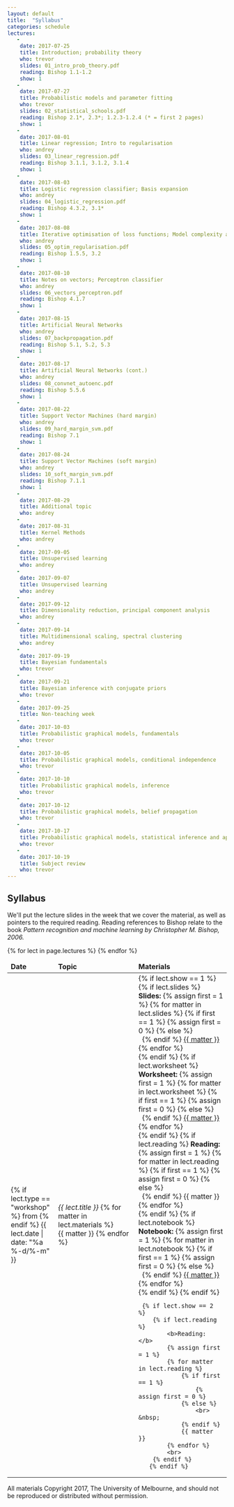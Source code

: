 ```yaml
---
layout: default
title:  "Syllabus"
categories: schedule
lectures:
   -
    date: 2017-07-25
    title: Introduction; probability theory
    who: trevor
    slides: 01_intro_prob_theory.pdf
    reading: Bishop 1.1-1.2
    show: 1
   -
    date: 2017-07-27
    title: Probabilistic models and parameter fitting
    who: trevor
    slides: 02_statistical_schools.pdf
    reading: Bishop 2.1*, 2.3*; 1.2.3-1.2.4 (* = first 2 pages)
    show: 1
   -
    date: 2017-08-01
    title: Linear regression; Intro to regularisation
    who: andrey
    slides: 03_linear_regression.pdf
    reading: Bishop 3.1.1, 3.1.2, 3.1.4
    show: 1
   -
    date: 2017-08-03
    title: Logistic regression classifier; Basis expansion
    who: andrey
    slides: 04_logistic_regression.pdf
    reading: Bishop 4.3.2, 3.1*
    show: 1
   -
    date: 2017-08-08
    title: Iterative optimisation of loss functions; Model complexity and bias-variance analysis
    who: andrey
    slides: 05_optim_regularisation.pdf
    reading: Bishop 1.5.5, 3.2
    show: 1
   -
    date: 2017-08-10
    title: Notes on vectors; Perceptron classifier
    who: andrey
    slides: 06_vectors_perceptron.pdf
    reading: Bishop 4.1.7
    show: 1
   -
    date: 2017-08-15
    title: Artificial Neural Networks
    who: andrey
    slides: 07_backpropagation.pdf
    reading: Bishop 5.1, 5.2, 5.3
    show: 1
   -
    date: 2017-08-17
    title: Artificial Neural Networks (cont.)
    who: andrey
    slides: 08_convnet_autoenc.pdf
    reading: Bishop 5.5.6
    show: 1
   -
    date: 2017-08-22
    title: Support Vector Machines (hard margin)
    who: andrey
    slides: 09_hard_margin_svm.pdf
    reading: Bishop 7.1
    show: 1
   -
    date: 2017-08-24
    title: Support Vector Machines (soft margin)
    who: andrey
    slides: 10_soft_margin_svm.pdf
    reading: Bishop 7.1.1
    show: 1
   -
    date: 2017-08-29
    title: Additional topic
    who: andrey
   -
    date: 2017-08-31
    title: Kernel Methods
    who: andrey
   -
    date: 2017-09-05
    title: Unsupervised learning
    who: andrey
   -
    date: 2017-09-07
    title: Unsupervised learning
    who: andrey
   -
    date: 2017-09-12
    title: Dimensionality reduction, principal component analysis
    who: andrey
   -
    date: 2017-09-14
    title: Multidimensional scaling, spectral clustering
    who: andrey
   -
    date: 2017-09-19
    title: Bayesian fundamentals
    who: trevor
   -
    date: 2017-09-21
    title: Bayesian inference with conjugate priors
    who: trevor
   -
    date: 2017-09-25
    title: Non-teaching week
   -
    date: 2017-10-03
    title: Probabilistic graphical models, fundamentals
    who: trevor
   -
    date: 2017-10-05
    title: Probabilistic graphical models, conditional independence 
    who: trevor
   -
    date: 2017-10-10
    title: Probabilistic graphical models, inference
    who: trevor
   -
    date: 2017-10-12
    title: Probabilistic graphical models, belief propagation
    who: trevor
   -
    date: 2017-10-17
    title: Probabilistic graphical models, statistical inference and applications
    who: trevor
   -
    date: 2017-10-19
    title: Subject review
    who: trevor
---
```


## Syllabus

We'll put the lecture slides in the week that we cover the material, as well as pointers to the required reading. 
Reading references to Bishop relate to the book *Pattern recognition and machine learning by Christopher M. Bishop, 2006.*
<p>

<table class="display">
<colgroup>
<col width="15%" />
<col width="35%" />
<col width="40%" />
</colgroup>
<thead>
<tr>
    <td><b>Date</b></td>
    <td><b>Topic</b></td>
    <td><b>Materials</b></td>
</tr>
</thead>
<tbody>
{% for lect in page.lectures %}
<tr>
  <td>
    {% if lect.type == "workshop" %}
        from
    {% endif %}
       {{ lect.date  | date: "%a %-d/%-m" }}
  </td>
  <td><i>{{ lect.title }}</i>
    {% for matter in lect.materials %}
    <br> {{ matter }}
    {% endfor %}
  </td>
  <td>
    {% if lect.show == 1 %}
        {% if lect.slides %}
            <b>Slides: </b>
            {% assign first = 1 %}
            {% for matter in lect.slides %}
                {% if first == 1 %}
                    {% assign first = 0 %}
                {% else %}
                    <br> &nbsp;
                {% endif %}
                <a href="slides/{{ matter }}">{{ matter }}</a>
            {% endfor %}
            <br>
        {% endif %}
        {% if lect.worksheet %}
            <b>Worksheet: </b>
            {% assign first = 1 %}
            {% for matter in lect.worksheet %}
                {% if first == 1 %}
                    {% assign first = 0 %}
                {% else %}
                    <br> &nbsp;
                {% endif %}
                <a href="workshops/{{ matter }}">{{ matter }}</a>
            {% endfor %}
            <br>
        {% endif %}
        {% if lect.reading %}
            <b>Reading: </b>
            {% assign first = 1 %}
            {% for matter in lect.reading %}
                {% if first == 1 %}
                    {% assign first = 0 %}
                {% else %}
                    <br> &nbsp;
                {% endif %}
                {{ matter }}
            {% endfor %}
            <br>
        {% endif %}
        {% if lect.notebook %}
            <b>Notebook: </b>
            {% assign first = 1 %}
            {% for matter in lect.notebook %}
                {% if first == 1 %}
                    {% assign first = 0 %}
                {% else %}
                    <br> &nbsp;
                {% endif %}
                <a href="notebooks/{{ matter }}">{{ matter }}</a>
            {% endfor %}
            <br>
        {% endif %}
    {% endif %}

     {% if lect.show == 2 %}
        {% if lect.reading %}
            <b>Reading: </b>
            {% assign first = 1 %}
            {% for matter in lect.reading %}
                {% if first == 1 %}
                    {% assign first = 0 %}
                {% else %}
                    <br> &nbsp;
                {% endif %}
                {{ matter }}
            {% endfor %}
            <br>
        {% endif %}
       {% endif %}

  </td>
</tr>
{% endfor %}
</tbody>
</table>

All materials Copyright 2017, The University of Melbourne, and should not be reproduced or distributed without permission.
